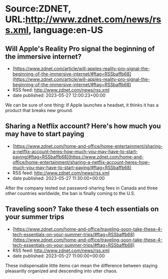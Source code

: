 # Source:ZDNET, URL:http://www.zdnet.com/news/rss.xml, language:en-US

## Will Apple's Reality Pro signal the beginning of the immersive internet?
 - [https://www.zdnet.com/article/will-apples-reality-pro-signal-the-beginning-of-the-immersive-internet/#ftag=RSSbaffb68](https://www.zdnet.com/article/will-apples-reality-pro-signal-the-beginning-of-the-immersive-internet/#ftag=RSSbaffb68)
 - RSS feed: http://www.zdnet.com/news/rss.xml
 - date published: 2023-05-27 12:00:23+00:00

We can be sure of one thing: If Apple launches a headset, it thinks it has a product that breaks new ground.

## Sharing a Netflix account? Here's how much you may have to start paying
 - [https://www.zdnet.com/home-and-office/home-entertainment/sharing-a-netflix-account-heres-how-much-you-may-have-to-start-paying/#ftag=RSSbaffb68](https://www.zdnet.com/home-and-office/home-entertainment/sharing-a-netflix-account-heres-how-much-you-may-have-to-start-paying/#ftag=RSSbaffb68)
 - RSS feed: http://www.zdnet.com/news/rss.xml
 - date published: 2023-05-27 11:30:00+00:00

After the company tested out password-sharing fees in Canada and three other countries worldwide, the ban is finally coming to the U.S.

## Traveling soon? Take these 4 tech essentials on your summer trips
 - [https://www.zdnet.com/home-and-office/traveling-soon-take-these-4-tech-essentials-on-your-summer-trips/#ftag=RSSbaffb68](https://www.zdnet.com/home-and-office/traveling-soon-take-these-4-tech-essentials-on-your-summer-trips/#ftag=RSSbaffb68)
 - RSS feed: http://www.zdnet.com/news/rss.xml
 - date published: 2023-05-27 11:00:00+00:00

These indispensable little items can mean the difference between staying pleasantly organized and descending into utter chaos.

